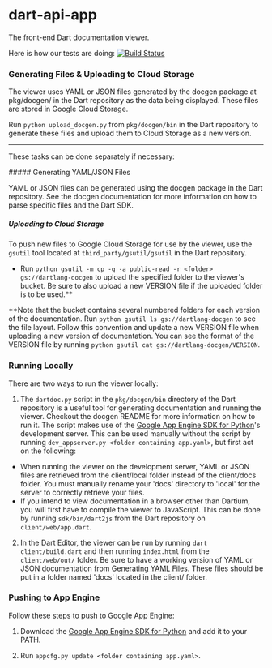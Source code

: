 dart-api-app
==========

The front-end Dart documentation viewer.

Here is how our tests are doing:
[![Build Status](https://drone.io/github.com/dart-lang/dartdoc-viewer/status.png)](https://drone.io/github.com/dart-lang/dartdoc-viewer/latest)

### Generating Files & Uploading to Cloud Storage

The viewer uses YAML or JSON files generated by the docgen package at 
pkg/docgen/ in the Dart repository as the data being displayed. These files 
are stored in Google Cloud Storage.

Run `python upload_docgen.py` from `pkg/docgen/bin` in the Dart repository to 
generate these files and upload them to Cloud Storage as a new version.
- - -
These tasks can be done separately if necessary:

<a id="generation"/>
##### Generating YAML/JSON Files

YAML or JSON files can be generated using the docgen package in the Dart 
repository. See the docgen documentation for more information on how to parse 
specific files and the Dart SDK.

##### Uploading to Cloud Storage

To push new files to Google Cloud Storage for use by the viewer, use the 
`gsutil` tool located at `third_party/gsutil/gsutil` in the Dart repository.

 - Run `python gsutil -m cp -q -a public-read -r <folder> gs://dartlang-docgen`
 to upload the specified folder to the viewer's bucket. Be sure to also upload
 a new VERSION file if the uploaded folder is to be used.**

**Note that the bucket contains several numbered folders for each version of 
the documentation. Run `python gsutil ls gs://dartlang-docgen` to see the
file layout. Follow this convention and update a new VERSION file when
uploading a new version of documentation. You can see the format of the VERSION
file by running `python gsutil cat gs://dartlang-docgen/VERSION`.

### Running Locally

There are two ways to run the viewer locally:

 1. The `dartdoc.py` script in the `pkg/docgen/bin` directory of the Dart
 repository is a useful tool for generating documentation and running the 
 viewer. Checkout the docgen README for more information on how to run it.
 The script makes use of the [Google App Engine SDK for Python][GAE]'s
 development server. This can be used manually without the script by running
 `dev_appserver.py <folder containing app.yaml>`, but first act on the 
 following:
   - When running the viewer on the development server, YAML or JSON files 
   are retrieved from the client/local folder instead of the client/docs folder.
   You must manually rename your 'docs' directory to 'local' for the server to 
   correctly retrieve your files.
   - If you intend to view documentation in a browser other than Dartium, you 
   will first have to compile the viewer to JavaScript. This can be done by 
   running `sdk/bin/dart2js` from the Dart repository on `client/web/app.dart`.
 2. In the Dart Editor, the viewer can be run by running 
 `dart client/build.dart` and then running `index.html` from the 
 `client/web/out/` folder. Be sure to have a working version of YAML 
  or JSON documentation from [Generating YAML Files](#generation). These files 
 should be put in a folder named 'docs' located in the client/ folder.
   

### Pushing to App Engine

Follow these steps to push to Google App Engine:

1. Download the [Google App Engine SDK for Python][GAE] and add it to your 
PATH.

2. Run `appcfg.py update <folder containing app.yaml>`.

[GAE]: https://developers.google.com/appengine/downloads#Google_App_Engine_SDK_for_Python  "Google App Engine SDK for Python"

